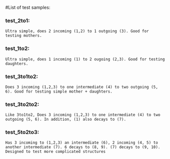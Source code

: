 #List of test samples:

### test_2to1:
    Ultra simple, does 2 incoming (1,2) to 1 outgoing (3). Good for testing mothers.

### test_1to2:
    Ultra simple, does 1 incoming (1) to 2 ougoing (2,3). Good for testing daughters.

### test_3to1to2:
    Does 3 incoming (1,2,3) to one intermediate (4) to two outgoing (5, 6). Good for testing simple mother + daughters.

### test_3to2to2:
    Like 3to1to2, Does 3 incoming (1,2,3) to one intermediate (4) to two outgoing (5, 6). In addition, (1) also decays to (7).

### test_5to2to3:
    Has 3 incoming to (1,2,3) an intermediate (6), 2 incoming (4, 5) to another intermediate (7). 6 decays to (8, 9). (7) decays to (9, 10). Designed to test more complicated structures
